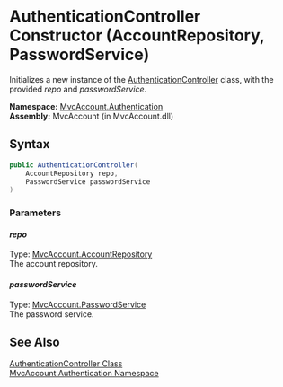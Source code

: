 AuthenticationController Constructor (AccountRepository, PasswordService)
=========================================================================
Initializes a new instance of the [AuthenticationController][1] class, with the provided *repo* and *passwordService*.

**Namespace:** [MvcAccount.Authentication][2]  
**Assembly:** MvcAccount (in MvcAccount.dll)

Syntax
------

```csharp
public AuthenticationController(
	AccountRepository repo,
	PasswordService passwordService
)
```

### Parameters

#### *repo*
Type: [MvcAccount.AccountRepository][3]  
The account repository.

#### *passwordService*
Type: [MvcAccount.PasswordService][4]  
The password service.


See Also
--------
[AuthenticationController Class][1]  
[MvcAccount.Authentication Namespace][2]  

[1]: README.md
[2]: ../README.md
[3]: ../../MvcAccount/AccountRepository/README.md
[4]: ../../MvcAccount/PasswordService/README.md